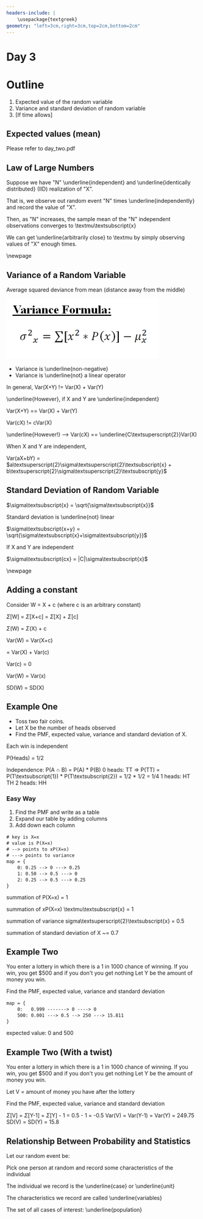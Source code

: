 ```yaml
---
headers-include: |
	\usepackage{textgreek}
geometry: "left=3cm,right=3cm,top=2cm,bottom=2cm"
---
```


# Day 3

# Outline

1. Expected value of the random variable
2. Variance and standard deviation of random variable
3. [If time allows] 


## Expected values (mean)

Please refer to day_two.pdf

## Law of Large Numbers

Suppose we have "N" \underline{independent} and \underline{identically distributed} (IID) realization of "X".

That is, we observe out random event "N" times \underline{independently} and record the value of "X".

Then, as "N" increases, the sample mean of the "N" independent observations converges to \textmu\textsubscript{x}

We can get \underline{arbitrarily close} to \textmu by simply observing values of "X" enough times.

\newpage

## Variance of a Random Variable

Average squared deviance from mean (distance away from the middle)

![variance formula](assets/variance)

- Variance is \underline{non-negative}
- Variance is \underline{not} a linear operator

In general, Var(X+Y) != Var(X) + Var(Y)

\underline{However}, if X and Y are \underline{independent}

Var(X+Y) == Var(X) + Var(Y)

Var(cX) != cVar(X)

\underline{However!} --> Var(cX) == \underline{C\textsuperscript{2}}Var(X)

When X and Y are independent,

Var(aX+bY) = $a\textsuperscript{2}\sigma\textsuperscript{2}\textsubscript{x} + b\textsuperscript{2}\sigma\textsuperscript{2}\textsubscript{y}$

## Standard Deviation of Random Variable

$\sigma\textsubscript{x} = \sqrt{\sigma\textsubscript{x}}$

Standard deviation is \underline{not} linear


$\sigma\textsubscript{x+y} = \sqrt{\sigma\textsubscript{x}+\sigma\textsubscript{y}}$

If X and Y are independent

$\sigma\textsubscript{cx} = |C|\sigma\textsubscript{x}$

\newpage

## Adding a constant

Consider W = X + c (where c is an arbitrary constant)

$\Sigma$[W] = $\Sigma$[X+c] = $\Sigma$[X] + $\Sigma$[c]

$\Sigma$(W) = $\Sigma$(X) + c

Var(W) = Var(X+c)

= Var(X) + Var(c)

Var(c) = 0

Var(W) = Var(x)

SD(W) = SD(X)

## Example One

- Toss two fair coins.
- Let X be the number of heads observed
- Find the PMF, expected value, variance and standard deviation of X.

Each win is independent

P(Heads) = 1/2

Independence: P(A $\cap$ B) = P(A) * P(B)
0 heads: TT => P(TT) = P(T\textsubscript{1}) * P(T\textsubscript{2}) = 1/2 * 1/2 = 1/4
1 heads: HT
	 TH
2 heads: HH

### Easy Way

1. Find the PMF and write as a table
2. Expand our table by adding columns
3. Add down each column

```
# key is X=x
# value is P(X=x)
# --> points to xP(X=x)
# ---> points to variance 
map = {
	0: 0.25 --> 0 ---> 0.25
	1: 0.50 --> 0.5 ---> 0
	2: 0.25 --> 0.5 ---> 0.25
}

```
summation of P(X=x) = 1

summation of xP(X=x) \textmu\textsubscript{x} = 1 

summation of variance sigma\textsuperscript{2}\textsubscript{x} = 0.5

summation of standard deviation of X ~= 0.7


## Example Two

You enter a lottery in which there is a 1 in 1000 chance of winning.
If you win, you get $500 and if you don't you get nothing
Let Y be the amount of money you win.

Find the PMF, expected value, variance and standard deviation


```
map = {
	0:   0.999 -------> 0 ----> 0
	500: 0.001 ---> 0.5 --> 250 ---> 15.811
}
```
expected value: 0 and 500

## Example Two (With a twist)

You enter a lottery in which there is a 1 in 1000 chance of winning.
If you win, you get $500 and if you don't you get nothing
Let Y be the amount of money you win.

Let V = amount of money you have after the lottery

Find the PMF, expected value, variance and standard deviation

$\Sigma$[V] = $\Sigma$[Y-1] = $\Sigma$[Y] - 1 = 0.5 - 1 = -0.5
Var(V) = Var(Y-1) = Var(Y) = 249.75
SD(V) = SD(Y) = 15.8

## Relationship Between Probability and Statistics

Let our random event be:

Pick one person at random and record some characteristics of the individual


The individual we record is the \underline{case} or \underline{unit}

The characteristics we record are called \underline{variables}

The set of all cases of interest: \underline{population}

